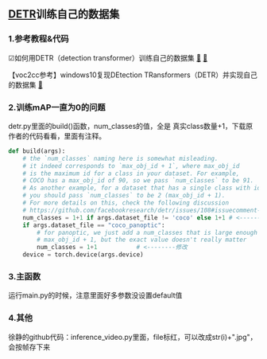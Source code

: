 ## [DETR](https://github.com/facebookresearch/detr)训练自己的数据集

### 1.参考教程&代码

☑如何用DETR（detection transformer）训练自己的数据集 [🔗](https://blog.csdn.net/weixin_50233398/article/details/121785953)   [🔗](https://github.com/DataXujing/detr_transformer)

【voc2cc参考】windows10复现DEtection TRansformers（DETR）并实现自己的数据集  [🔗](https://blog.csdn.net/w1520039381/article/details/118905718)

### 2.训练mAP一直为0的问题

detr.py里面的build()函数，num_classes的值，全是 真实class数量+1，下载原作者的代码看看，里面有注释。

```python
def build(args):
    # the `num_classes` naming here is somewhat misleading.
    # it indeed corresponds to `max_obj_id + 1`, where max_obj_id
    # is the maximum id for a class in your dataset. For example,
    # COCO has a max_obj_id of 90, so we pass `num_classes` to be 91.
    # As another example, for a dataset that has a single class with id 1,
    # you should pass `num_classes` to be 2 (max_obj_id + 1).
    # For more details on this, check the following discussion
    # https://github.com/facebookresearch/detr/issues/108#issuecomment-650269223
    num_classes = 1+1 if args.dataset_file != 'coco' else 1+1 # <--------修改
    if args.dataset_file == "coco_panoptic":
        # for panoptic, we just add a num_classes that is large enough to hold
        # max_obj_id + 1, but the exact value doesn't really matter
        num_classes = 1+1           # <--------修改
    device = torch.device(args.device)
```

### 3.主函数

运行main.py的时候，注意里面好多参数没设置default值

### 4.其他

徐静的github代码：inference_video.py里面，file标红，可以改成str(i)+".jpg"，会按帧存下来

